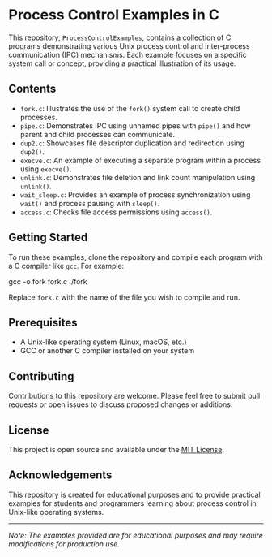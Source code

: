 # Process Control Examples in C

This repository, `ProcessControlExamples`, contains a collection of C programs demonstrating various Unix process control and inter-process communication (IPC) mechanisms. Each example focuses on a specific system call or concept, providing a practical illustration of its usage.

## Contents

- `fork.c`: Illustrates the use of the `fork()` system call to create child processes.
- `pipe.c`: Demonstrates IPC using unnamed pipes with `pipe()` and how parent and child processes can communicate.
- `dup2.c`: Showcases file descriptor duplication and redirection using `dup2()`.
- `execve.c`: An example of executing a separate program within a process using `execve()`.
- `unlink.c`: Demonstrates file deletion and link count manipulation using `unlink()`.
- `wait_sleep.c`: Provides an example of process synchronization using `wait()` and process pausing with `sleep()`.
- `access.c`: Checks file access permissions using `access()`.

## Getting Started

To run these examples, clone the repository and compile each program with a C compiler like `gcc`. For example:

gcc -o fork fork.c
./fork

Replace `fork.c` with the name of the file you wish to compile and run.

## Prerequisites

- A Unix-like operating system (Linux, macOS, etc.)
- GCC or another C compiler installed on your system

## Contributing

Contributions to this repository are welcome. Please feel free to submit pull requests or open issues to discuss proposed changes or additions.

## License

This project is open source and available under the [MIT License](LICENSE).

## Acknowledgements

This repository is created for educational purposes and to provide practical examples for students and programmers learning about process control in Unix-like operating systems.

---

*Note: The examples provided are for educational purposes and may require modifications for production use.*
